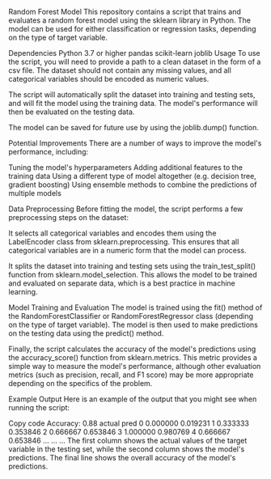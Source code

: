 Random Forest Model
This repository contains a script that trains and evaluates a random forest model using the sklearn library in Python. The model can be used for either classification or regression tasks, depending on the type of target variable.

Dependencies
Python 3.7 or higher
pandas
scikit-learn
joblib
Usage
To use the script, you will need to provide a path to a clean dataset in the form of a csv file. The dataset should not contain any missing values, and all categorical variables should be encoded as numeric values.

The script will automatically split the dataset into training and testing sets, and will fit the model using the training data. The model's performance will then be evaluated on the testing data.

The model can be saved for future use by using the joblib.dump() function.

Potential Improvements
There are a number of ways to improve the model's performance, including:

Tuning the model's hyperparameters
Adding additional features to the training data
Using a different type of model altogether (e.g. decision tree, gradient boosting)
Using ensemble methods to combine the predictions of multiple models

Data Preprocessing
Before fitting the model, the script performs a few preprocessing steps on the dataset:

It selects all categorical variables and encodes them using the LabelEncoder class from sklearn.preprocessing. This ensures that all categorical variables are in a numeric form that the model can process.

It splits the dataset into training and testing sets using the train_test_split() function from sklearn.model_selection. This allows the model to be trained and evaluated on separate data, which is a best practice in machine learning.

Model Training and Evaluation
The model is trained using the fit() method of the RandomForestClassifier or RandomForestRegressor class (depending on the type of target variable). The model is then used to make predictions on the testing data using the predict() method.

Finally, the script calculates the accuracy of the model's predictions using the accuracy_score() function from sklearn.metrics. This metric provides a simple way to measure the model's performance, although other evaluation metrics (such as precision, recall, and F1 score) may be more appropriate depending on the specifics of the problem.

Example Output
Here is an example of the output that you might see when running the script:

Copy code
Accuracy: 0.88
              actual      pred
0         0.000000  0.019231
1         0.333333  0.353846
2         0.666667  0.653846
3         1.000000  0.980769
4         0.666667  0.653846
...            ...       ...
The first column shows the actual values of the target variable in the testing set, while the second column shows the model's predictions. The final line shows the overall accuracy of the model's predictions.
